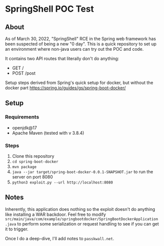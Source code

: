 # SpringShell POC Test

## About
As of March 30, 2022, "SpringShell" RCE in the Spring web framework has been suspected of being a new "0 day".  This is a quick repository to set up an environment where non-java users can try out the POC and code.

It contains two API routes that literally don't do anything:
- GET /
- POST /post

Setup steps derived from Spring's quick setup for docker, but without the docker part
https://spring.io/guides/gs/spring-boot-docker/

## Setup

### Requirements
- openjdk@17
- Apache Maven (tested with v 3.8.4) 

### Steps
1. Clone this repository
2. `cd spring-boot-docker`
3. `mvn package`
4. `java --jar target/spring-boot-docker-0.0.1-SNAPSHOT.jar` to run the server on port 8080
5. `python3 exploit.py --url http://localhost:8080`

## Notes
Inherently, this application does nothing so the exploit doesn't do anything like installing a WAR backdoor.  Feel free to modify `src/main/java/com/example/springbootdocker/SpringBootDockerApplication.java` to perform some serialization or request handling to see if you can get it to trigger.

Once I do a deep-dive, I'll add notes to `passkwall.net`.